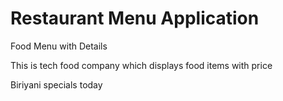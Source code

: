# Restaurant Menu Application

Food Menu with Details

This is tech food company which displays food items with price


Biriyani specials today

